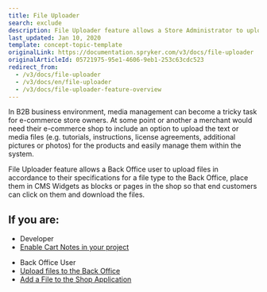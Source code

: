```yaml
---
title: File Uploader
search: exclude
description: File Uploader feature allows a Store Administrator to upload files in accordance to their specifications for a file type to the Back Office.
last_updated: Jan 10, 2020
template: concept-topic-template
originalLink: https://documentation.spryker.com/v3/docs/file-uploader
originalArticleId: 05721975-95e1-4606-9eb1-253c63cdc523
redirect_from:
  - /v3/docs/file-uploader
  - /v3/docs/en/file-uploader
  - /v3/docs/file-uploader-feature-overview
---
```


In B2B business environment, media management can become a tricky task for e-commerce store owners. At some point or another a merchant would need their e-commerce shop to include an option to upload the text or media files (e.g. tutorials, instructions, license agreements, additional pictures or photos) for the products and easily manage them within the system.

File Uploader feature allows a Back Office user to upload files in accordance to their specifications for a file type to the Back Office, place them in CMS Widgets as blocks or pages in the shop so that end customers can click on them and download the files.

## If you are:

<div class="mr-container">
    <div class="mr-list-container">
        <!-- col1 -->
        <div class="mr-col">
            <ul class="mr-list mr-list-green">
                <li class="mr-title">Developer</li>
                <li><a href="#" class="mr-link">Enable Cart Notes in your project</a></li>
            </ul>
        </div>
        <!-- col2 -->
        <div class="mr-col">
            <ul class="mr-list mr-list-blue">
                <li class="mr-title"> Back Office User</li>
                <li><a href="/docs/scos/user/back-office-user-guides/{{page.version}}/content/file-manager/managing-file-tree.html#uploading-files" class="mr-link">Upload files to the Back Office</a></li>
                <li><a href="/docs/scos/user/back-office-user-guides/{{page.version}}/content/content-items/adding-content-items-to-cms-pages-and-blocks.html#adding-content-item-widgets-to-pages" class="mr-link">Add a File to the Shop Application</a></li>
            </ul>
        </div>
    </div>
</div>

